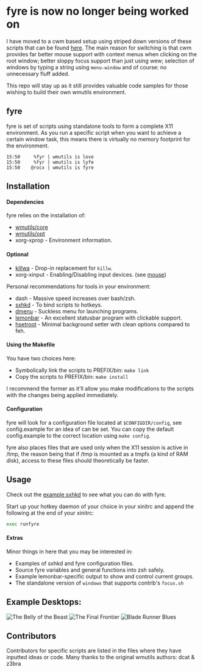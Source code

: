 # fyre is now no longer being worked on

I have moved to a cwm based setup using striped down versions of these scripts
that can be found [here](https://github.com/lwilletts/fwm). The main reason for
switching is that cwm provides far better mouse support with context menus when
clicking on the root window; better sloppy focus support than just using wew;
selection of windows by typing a string using `menu-window` and of course: no
unnecessary fluff added.

This repo will stay up as it still provides valuable code samples for those
wishing to build their own wmutils environment.

## fyre

fyre is set of scripts using standalone tools to form a complete X11
environment. As you run a specific script when you want to achieve a certain
window task, this means there is virtually no memory footprint for the
environment.

```
15:50     %fyr | wmutils is love
15:50     %fyr | wmutils is lyfe
15:50    @rocx | wmutils is fyre
```

## Installation

#### Dependencies

fyre relies on the installation of:

- [wmutils/core](https://github.com/wmutils/core)
- [wmutils/opt](https://github.com/wmutils/opt)
- xorg-xprop - Environment information.

#### Optional

- [killwa](https://github.com/wmutils/contrib/tree/master/killwa) - Drop-in replacement for `killw`.
- xorg-xinput - Enabling/Disabling input devices. (see [mouse](https://github.com/wildefyr/fyre/blob/master/mouse))

Personal recommendations for tools in your environment:

- dash - Massive speed increases over bash/zsh.
- [sxhkd](https://github.com/baskerville/sxhkd) - To bind scripts to hotkeys.
- [dmenu](http://tools.suckless.org/dmenu/) - Suckless menu for launching programs.
- [lemonbar](https://github.com/baskerville/bar) - An excellent statusbar program with clickable support.
- [hsetroot](https://github.com/elmiko/hsetroot) - Minimal background setter with clean options compared to feh.

#### Using the Makefile

You have two choices here:

- Symbolically link the scripts to PREFIX/bin: `make link`
- Copy the scripts to PREFIX/bin: `make install`

I recommend the former as it'll allow you make modifications to the scripts
with the changes being applied immediately.

#### Configuration

fyre will look for a configuration file located at `$CONFIGDIR/config`, see
config.example for an idea of can be set. You can copy the default
config.example to the correct location using `make config`.

fyre also places files that are used only when the X11 session is active in
/tmp, the reason being that if /tmp is mounted as a tmpfs (a kind of RAM disk),
access to these files should theoretically be faster.

## Usage

Check out the [example
sxhkd](https://raw.githubusercontent.com/wildefyr/fyre/master/extras/sxhkdc.example) to
see what you can do with fyre.

Start up your hotkey daemon of your choice in your xinitrc and append the
following at the end of your xinitrc:

```bash
exec runfyre
```

#### Extras

Minor things in here that you may be interested in:

- Examples of sxhkd and fyre configuration files.
- Source fyre variables and general functions into zsh safely.
- Example lemonbar-specific output to show and control current groups.
- The standalone version of `windows` that supports contrib's `focus.sh`

## Example Desktops:

![The Belly of the Beast](/extras/desktops/thebellyofthebeast.png)
![The Final Frontier](/extras/desktops/thefinalfrontier.png)
![Blade Runner Blues](/extras/desktops/bladerunnerblues.png)

## Contributors

Contributors for specific scripts are listed in the files where they have
inputted ideas or code. Many thanks to the original wmutils authors: dcat &
z3bra
